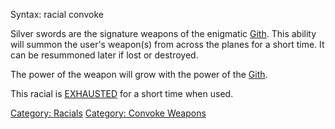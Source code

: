 Syntax: racial convoke

Silver swords are the signature weapons of the enigmatic
[Gith](Gith "wikilink"). This ability will summon the user's weapon(s)
from across the planes for a short time. It can be resummoned later if
lost or destroyed.

The power of the weapon will grow with the power of the
[Gith](Gith "wikilink").

This racial is [EXHAUSTED](Exhaustion.md "wikilink") for a short time
when used.

[Category: Racials](Category:_Racials "wikilink") [Category: Convoke
Weapons](Category:_Convoke_Weapons "wikilink")
